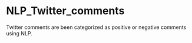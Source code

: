 # NLP_Twitter_comments
Twitter comments are been categorized as positive or negative comments using NLP.
